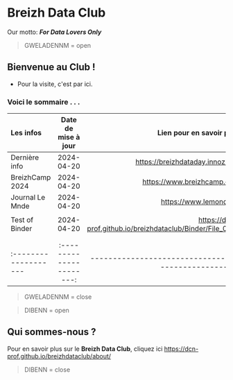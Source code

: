 # Breizh Data Club
Our motto: **_For Data Lovers Only_** 


>
> GWELADENNM = open

## Bienvenue au Club !
* Pour la visite, c'est par ici. 
 
### Voici le sommaire . . .



|      Les infos       |  Date de mise à jour   |          Lien pour en savoir plus                  |
| :------------------- |:----------------------:| --------------------------------------------------:|
|    Dernière info     |     2024-04-20         |  <https://breizhdataday.innozh.fr/>                |
|    BreizhCamp 2024   |     2024-04-20         |  <https://www.breizhcamp.org/>                     |
|    Journal Le Mnde   |     2024-04-20         |  <https://www.lemonde.fr>                          |
|                      |                        |                                                    |
|   Test of Binder     |      2024-04-20        |<https://dcn-prof.github.io/breizhdataclub/Binder/File_002/>                        |
|                      |                        |                                                    |
|                      |                        |                                                    |
| :------------------- |:----------------------:| --------------------------------------------------:|

>
> GWELADENNM = close

>
> DIBENN = open

## Qui sommes-nous ? 
Pour en savoir plus sur le **Breizh Data Club**, cliquez ici <https://dcn-prof.github.io/breizhdataclub/about/>

>
> DIBENN = close
>
